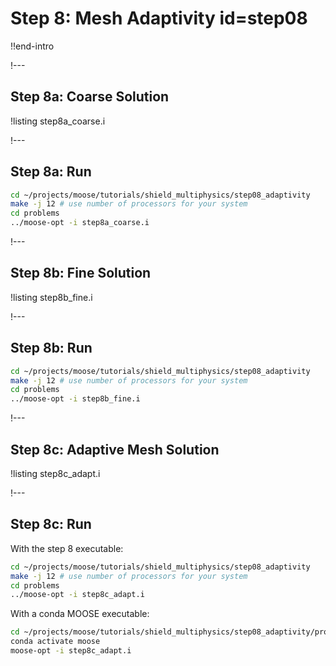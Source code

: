 # Step 8: Mesh Adaptivity id=step08

!!end-intro

!---

## Step 8a: Coarse Solution

!listing step8a_coarse.i

!---

## Step 8a: Run

```bash
cd ~/projects/moose/tutorials/shield_multiphysics/step08_adaptivity
make -j 12 # use number of processors for your system
cd problems
../moose-opt -i step8a_coarse.i
```

!---

## Step 8b: Fine Solution

!listing step8b_fine.i

!---

## Step 8b: Run

```bash
cd ~/projects/moose/tutorials/shield_multiphysics/step08_adaptivity
make -j 12 # use number of processors for your system
cd problems
../moose-opt -i step8b_fine.i
```

!---

## Step 8c: Adaptive Mesh Solution

!listing step8c_adapt.i

!---

## Step 8c: Run

With the step 8 executable:

```bash
cd ~/projects/moose/tutorials/shield_multiphysics/step08_adaptivity
make -j 12 # use number of processors for your system
cd problems
../moose-opt -i step8c_adapt.i
```

With a conda MOOSE executable:

```bash
cd ~/projects/moose/tutorials/shield_multiphysics/step08_adaptivity/problems
conda activate moose
moose-opt -i step8c_adapt.i
```
